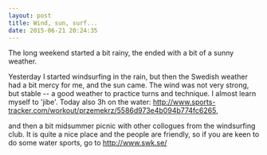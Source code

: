 ```yaml
---
layout: post
title: Wind, sun, surf...
date: 2015-06-21 20:24:35
---
```


The long weekend started a bit rainy, the ended with a bit
of a sunny weather.

Yesterday I started windsurfing in the rain, but then the
Swedish weather had a bit mercy for me, and the sun came.
The wind was not very strong, but stable -- a good weather
to practice turns and technique. I almost learn myself to
'jibe'. Today also 3h on the water:
http://www.sports-tracker.com/workout/przemekrz/5586d973e4b094b774fc6265,

and then a bit midsummer picnic with other collogues from the
windsurfing club. It is quite a nice place and the people
are friendly, so if you are keen to do some water sports, go
to http://www.swk.se/
